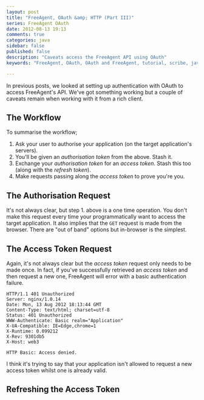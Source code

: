```yaml
---
layout: post
title: "FreeAgent, OAuth &amp; HTTP (Part III)"
series: FreeAgent OAuth
date: 2012-08-13 19:13
comments: true
categories: java
sidebar: false
published: false
description: "Caveats access the FreeAgent API using OAuth"
keywords: "FreeAgent, OAuth, OAuth and FreeAgent, tutorial, scribe, java, google oauth"

---
```


In previous posts, we looked at setting up authentication with OAuth to access FreeAgent's API. We've got something working but a couple of caveats remain when working with it from a rich client.

<!-- more -->

## The Workflow

To summarise the workflow;

 1. Ask your user to authorise your application (on the target application's servers).
 1. You'll be given an _authorisation token_ from the above. Stash it.
 1. Exchange your _authorisation token_ for an _access token_. Stash this too (along with the _refresh token_).
 1. Make requests passing along the _access token_ to prove you're you.


## The Authorisation Request

It's not always clear, but step 1. above is a one time operation. You don't make this request every time your programmatically want to access the target application. It also implies that the `GET` request is made from the browser. There are "out of band" options but in-browser is the simplest.


## The Access Token Request

Again, it's not always clear but the _access token_ request only needs to be made once. In fact, if you've successfully retrieved an _access token_ and then request a new one, FreeAgent will error with a basic authentication failure.

    HTTP/1.1 401 Unauthorized
    Server: nginx/1.0.14
    Date: Mon, 13 Aug 2012 18:13:44 GMT
    Content-Type: text/html; charset=utf-8
    Status: 401 Unauthorized
    WWW-Authenticate: Basic realm="Application"
    X-UA-Compatible: IE=Edge,chrome=1
    X-Runtime: 0.099212
    X-Rev: 9301db5
    X-Host: web3

    HTTP Basic: Access denied.

I think it's trying to say that your application isn't allowed to request a new access token whilst one is already valid.

## Refreshing the Access Token


